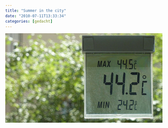 ```yaml
---
title: "Summer in the city"
date: "2010-07-11T13:33:34"
categories: [gedacht]
---
```


![Sommerhitze](summer.jpg)

